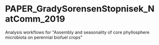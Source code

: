 # PAPER_GradySorensenStopnisek_NatComm_2019
Analysis workflows for "Assembly and seasonality of core phyllosphere microbiota on perennial biofuel crops"
